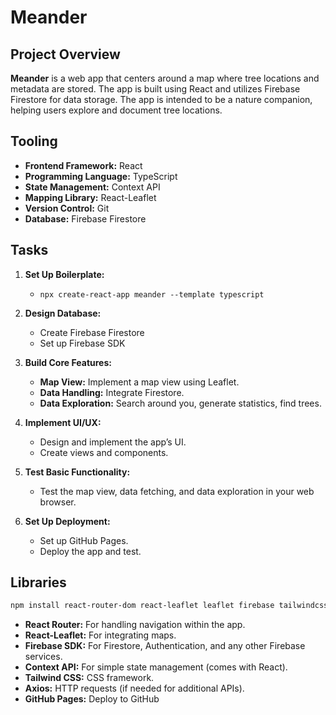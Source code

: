 # Meander

## Project Overview

**Meander** is a web app that centers around a map where tree locations and metadata are stored. The app is built using React and utilizes Firebase Firestore for data storage. The app is intended to be a nature companion, helping users explore and document tree locations.

## Tooling

  - **Frontend Framework:** React
  - **Programming Language:** TypeScript
  - **State Management:** Context API
  - **Mapping Library:** React-Leaflet
  - **Version Control:** Git
  - **Database:** Firebase Firestore

## Tasks

1. **Set Up Boilerplate:**
   - `npx create-react-app meander --template typescript`


2. **Design Database:**
   - Create Firebase Firestore
   - Set up Firebase SDK

3. **Build Core Features:**
   - **Map View:** Implement a map view using Leaflet.
   - **Data Handling:** Integrate Firestore.
   - **Data Exploration:** Search around you, generate statistics, find trees.

4. **Implement UI/UX:**
   - Design and implement the app’s UI.
   - Create views and components.

5. **Test Basic Functionality:**
   - Test the map view, data fetching, and data exploration in your web browser.

6. **Set Up Deployment:**
   - Set up GitHub Pages.
   - Deploy the app and test.

## Libraries

```bash
npm install react-router-dom react-leaflet leaflet firebase tailwindcss axios gh-pages
```

- **React Router:** For handling navigation within the app.
- **React-Leaflet:** For integrating maps.
- **Firebase SDK:** For Firestore, Authentication, and any other Firebase services.
- **Context API:** For simple state management (comes with React).
- **Tailwind CSS:** CSS framework.
- **Axios:** HTTP requests (if needed for additional APIs).
- **GitHub Pages:** Deploy to GitHub

